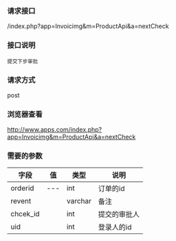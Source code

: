 ### **请求接口**
/index.php?app=Invoicimg&m=ProductApi&a=nextCheck

### **接口说明**
`提交下步审批`

### **请求方式**
post

### **浏览器查看**
http://www.apps.com/index.php?app=Invoicimg&m=ProductApi&a=nextCheck

### **需要的参数** 
|字段       |值             |类型    |说明           |
| --------- |--------      |--------|--------       |
|orderid|  ---           |int|订单的id      |
|revent|              |varchar    |备注  |
|chcek_id|              |int    | 提交的审批人  |
|uid|              |int    | 登录人的id  |
